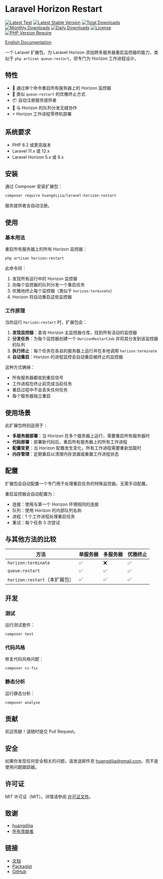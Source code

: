 # Laravel Horizon Restart

[![Latest Test](https://github.com/huangdijia/laravel-horizon-restart/workflows/tests/badge.svg)](https://github.com/huangdijia/laravel-horizon-restart/actions)
[![Latest Stable Version](https://poser.pugx.org/huangdijia/laravel-horizon-restart/v)](https://packagist.org/packages/huangdijia/laravel-horizon-restart)
[![Total Downloads](https://poser.pugx.org/huangdijia/laravel-horizon-restart/downloads)](https://packagist.org/packages/huangdijia/laravel-horizon-restart)
[![Monthly Downloads](https://poser.pugx.org/huangdijia/laravel-horizon-restart/d/monthly)](https://packagist.org/packages/huangdijia/laravel-horizon-restart)
[![Daily Downloads](https://poser.pugx.org/huangdijia/laravel-horizon-restart/d/daily)](https://packagist.org/packages/huangdijia/laravel-horizon-restart)
[![License](https://poser.pugx.org/huangdijia/laravel-horizon-restart/license)](https://packagist.org/packages/huangdijia/laravel-horizon-restart)
[![PHP Version Require](https://poser.pugx.org/huangdijia/laravel-horizon-restart/require/php)](https://packagist.org/packages/huangdijia/laravel-horizon-restart)

[English Documentation](README.md)

一个 Laravel 扩展包，为 Laravel Horizon 添加跨多服务器重启监控器的能力，类似于 `php artisan queue:restart`，但专门为 Horizon 工作进程设计。

## 特性

- 🚀 通过单个命令重启所有服务器上的 Horizon 监控器
- 🔄 类似 `queue:restart` 的优雅终止方式
- 📦 自动注册服务提供者
- 🎯 与 Horizon 的队列分发无缝协作
- ⚡ Horizon 工作进程零停机部署

## 系统要求

- PHP 8.2 或更高版本
- Laravel 11.x 或 12.x
- Laravel Horizon 5.x 或 6.x

## 安装

通过 Composer 安装扩展包：

```bash
composer require huangdijia/laravel-horizon-restart
```

服务提供者会自动注册。

## 使用

### 基本用法

重启所有服务器上的所有 Horizon 监控器：

```bash
php artisan horizon:restart
```

此命令将：
1. 发现所有运行中的 Horizon 监控器
2. 向每个监控器的队列分发一个重启任务
3. 优雅地终止每个监控器（类似于 `horizon:terminate`）
4. Horizon 将自动重启这些监控器

### 工作原理

当你运行 `horizon:restart` 时，扩展包会：

1. **发现监控器**：查询 Horizon 主监控器仓库，找到所有活动的监控器
2. **分发任务**：为每个监控器创建一个 `HorizonRestartJob` 并将其分发到该监控器的队列
3. **执行终止**：每个任务在各自的服务器上运行并在本地调用 `horizon:terminate`
4. **自动重启**：Horizon 的进程监控会自动重启被终止的监控器

这种方式确保：
- 所有服务器都收到重启信号
- 工作进程在终止前完成当前任务
- 重启过程中不会丢失任何任务
- 每个服务器独立重启

## 使用场景

此扩展包特别适用于：

- **多服务器部署**：当 Horizon 在多个服务器上运行，需要重启所有服务器时
- **代码部署**：部署新代码后，重启所有服务器上的所有工作进程
- **配置变更**：当 Horizon 配置发生变化，所有工作进程需要重新加载时
- **内存管理**：定期重启以清理内存泄漏或重置工作进程状态

## 配置

扩展包会自动配置一个专门用于处理重启任务的特殊监控器。无需手动配置。

重启监控器会自动配置为：
- 连接：使用与第一个 Horizon 环境相同的连接
- 队列：使用 Horizon 的内部队列名称
- 进程：1 个工作进程处理重启任务
- 重试：每个任务 3 次尝试

## 与其他方法的比较

| 方法 | 单服务器 | 多服务器 | 优雅终止 |
|------|---------|---------|---------|
| `horizon:terminate` | ✅ | ❌ | ✅ |
| `queue:restart` | ✅ | ✅ | ✅ |
| `horizon:restart`（本扩展包）| ✅ | ✅ | ✅ |

## 开发

### 测试

运行测试套件：

```bash
composer test
```

### 代码风格

修复代码风格问题：

```bash
composer cs-fix
```

### 静态分析

运行静态分析：

```bash
composer analyse
```

## 贡献

欢迎贡献！请随时提交 Pull Request。

## 安全

如果你发现任何安全相关的问题，请发送邮件至 huangdijia@gmail.com，而不是使用问题跟踪器。

## 许可证

MIT 许可证（MIT）。详情请参阅 [许可证文件](LICENSE)。

## 致谢

- [huangdijia](https://github.com/huangdijia)
- [所有贡献者](https://github.com/huangdijia/laravel-horizon-restart/contributors)

## 链接

- [文档](https://github.com/huangdijia/laravel-horizon-restart/blob/main/README.md)
- [Packagist](https://packagist.org/packages/huangdijia/laravel-horizon-restart)
- [GitHub](https://github.com/huangdijia/laravel-horizon-restart)
